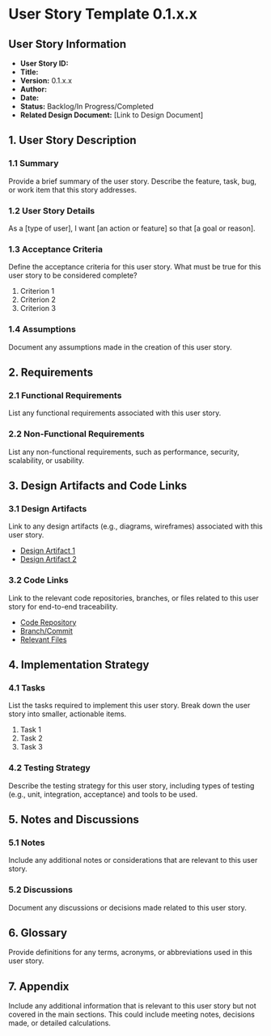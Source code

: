 
# User Story Template 0.1.x.x

## User Story Information
- **User Story ID:** 
- **Title:** 
- **Version:** 0.1.x.x
- **Author:** 
- **Date:** 
- **Status:** Backlog/In Progress/Completed
- **Related Design Document:** [Link to Design Document]

## 1. User Story Description
### 1.1 Summary
Provide a brief summary of the user story. Describe the feature, task, bug, or work item that this story addresses.

### 1.2 User Story Details
As a [type of user], I want [an action or feature] so that [a goal or reason].

### 1.3 Acceptance Criteria
Define the acceptance criteria for this user story. What must be true for this user story to be considered complete?

1. Criterion 1
2. Criterion 2
3. Criterion 3

### 1.4 Assumptions
Document any assumptions made in the creation of this user story.

## 2. Requirements
### 2.1 Functional Requirements
List any functional requirements associated with this user story.

### 2.2 Non-Functional Requirements
List any non-functional requirements, such as performance, security, scalability, or usability.

## 3. Design Artifacts and Code Links
### 3.1 Design Artifacts
Link to any design artifacts (e.g., diagrams, wireframes) associated with this user story.

- [Design Artifact 1](#)
- [Design Artifact 2](#)

### 3.2 Code Links
Link to the relevant code repositories, branches, or files related to this user story for end-to-end traceability.

- [Code Repository](#)
- [Branch/Commit](#)
- [Relevant Files](#)

## 4. Implementation Strategy
### 4.1 Tasks
List the tasks required to implement this user story. Break down the user story into smaller, actionable items.

1. Task 1
2. Task 2
3. Task 3

### 4.2 Testing Strategy
Describe the testing strategy for this user story, including types of testing (e.g., unit, integration, acceptance) and tools to be used.

## 5. Notes and Discussions
### 5.1 Notes
Include any additional notes or considerations that are relevant to this user story.

### 5.2 Discussions
Document any discussions or decisions made related to this user story.

## 6. Glossary
Provide definitions for any terms, acronyms, or abbreviations used in this user story.

## 7. Appendix
Include any additional information that is relevant to this user story but not covered in the main sections. This could include meeting notes, decisions made, or detailed calculations.
